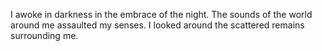 I awoke in darkness in the embrace of the night. The sounds of the world around me assaulted my senses. I looked around the scattered remains surrounding me. 